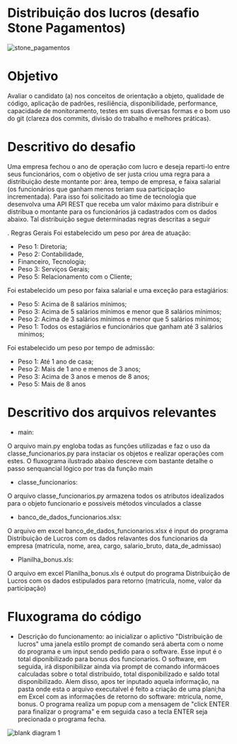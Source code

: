# Distribuição dos lucros (desafio Stone Pagamentos)

![stone_pagamentos](https://user-images.githubusercontent.com/11545292/51984146-c2daa180-2481-11e9-8dd4-6317ee169e30.png)

# Objetivo

Avaliar o candidato (a) nos conceitos de orientação a objeto, qualidade de código, aplicação de padrões, resiliência, disponibilidade, performance, capacidade de monitoramento, testes em suas diversas formas e o bom uso do git (clareza dos commits, divisão do trabalho e melhores práticas).

# Descritivo do desafio

Uma empresa fechou o ano de operação com lucro e deseja reparti-lo entre seus funcionários, com o objetivo de ser justa criou uma regra para a distribuição deste montante por: área, tempo de empresa, e faixa salarial (os funcionários que ganham menos teriam sua participação incrementada). Para isso foi solicitado ao time de tecnologia que desenvolva uma API REST que receba um valor máximo para distribuir e distribua o montante para os funcionários já cadastrados com os dados abaixo. Tal distribuição segue determinadas regras descritas a seguir

. Regras Gerais Foi estabelecido um peso por área de atuação: 

- Peso 1: Diretoria; 
- Peso 2: Contabilidade, 
- Financeiro, Tecnologia; 
- Peso 3: Serviços Gerais; 
- Peso 5: Relacionamento com o Cliente; 

Foi estabelecido um peso por faixa salarial e uma exceção para estagiários: 

- Peso 5: Acima de 8 salários mínimos; 
- Peso 3: Acima de 5 salários mínimos e menor que 8 salários mínimos; 
- Peso 2: Acima de 3 salários mínimos e menor que 5 salários mínimos; 
- Peso 1: Todos os estagiários e funcionários que ganham até 3 salários mínimos; 

Foi estabelecido um peso por tempo de admissão: 

- Peso 1: Até 1 ano de casa; 
- Peso 2: Mais de 1 ano e menos de 3 anos; 
- Peso 3: Acima de 3 anos e menos de 8 anos; 
- Peso 5: Mais de 8 anos

# Descritivo dos arquivos relevantes

- main:

O arquivo main.py engloba todas as funções utilizadas e faz o uso da classe_funcionarios.py para instaciar os objetos e realizar operações com estes. O fluxograma ilustrado abaixo descreve com bastante detalhe o passo senquancial lógico por tras da função main

- classe_funcionarios:

O arquivo classe_funcionarios.py armazena todos os atributos idealizados para o objeto funcionario e possiveis métodos vinculados a classe

- banco_de_dados_funcionarios.xlsx:

O arquivo em excel banco_de_dados_funcionarios.xlsx é input do programa Distribuição de Lucros com os dados relavantes dos funcionarios da empresa (matricula, nome, area, cargo, salario_bruto, data_de_admissao)

- Planilha_bonus.xls:

O arquivo em excel Planilha_bonus.xls é output do programa Distribuição de Lucros com os dados estipulados para retorno (matricula, nome, valor da participação) 

# Fluxograma do código

- Descrição do funcionamento: ao inicializar o aplictivo "Distribuição de lucros" uma janela estilo prompt de comando será aberta com o nome do programa e um input sendo pedido para o software. Esse input é o total diponibilizado para bonus dos funcionarios. O software, em seguida, irá disponibilizar ainda via prompt de comando informácoes calculadas sobre o total distribuido, total disponibilizado e saldo total disponibilizado. Alem disso, apos ter inputado aquela informação, na pasta onde esta o arquivo executalvel é feito a criação de uma plani;ha em Excel com as informações de retorno do software: mtricula, nome, bonus. O programa realiza um popup com a mensagem de "click ENTER para finalizar o programa" e em seguida caso a tecla ENTER seja precionada o programa fecha.


![blank diagram 1](https://user-images.githubusercontent.com/11545292/52016818-bdef0f80-24cc-11e9-944d-34d19d184ebf.png)


